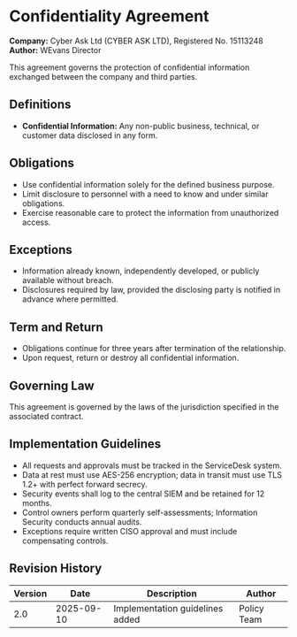 # Confidentiality Agreement

**Company:** Cyber Ask Ltd (CYBER ASK LTD), Registered No. 15113248  
**Author:** WEvans Director

This agreement governs the protection of confidential information exchanged between the company and third parties.

## Definitions

- **Confidential Information:** Any non-public business, technical, or customer data disclosed in any form.

## Obligations

- Use confidential information solely for the defined business purpose.
- Limit disclosure to personnel with a need to know and under similar obligations.
- Exercise reasonable care to protect the information from unauthorized access.

## Exceptions

- Information already known, independently developed, or publicly available without breach.
- Disclosures required by law, provided the disclosing party is notified in advance where permitted.

## Term and Return

- Obligations continue for three years after termination of the relationship.
- Upon request, return or destroy all confidential information.

## Governing Law

This agreement is governed by the laws of the jurisdiction specified in the associated contract.

## Implementation Guidelines
- All requests and approvals must be tracked in the ServiceDesk system.
- Data at rest must use AES-256 encryption; data in transit must use TLS 1.2+ with perfect forward secrecy.
- Security events shall log to the central SIEM and be retained for 12 months.
- Control owners perform quarterly self-assessments; Information Security conducts annual audits.
- Exceptions require written CISO approval and must include compensating controls.

## Revision History

| Version | Date | Description | Author |
| ------- | ---------- | ----------------------- | ------ |
| 2.0     | 2025-09-10 | Implementation guidelines added | Policy Team |
